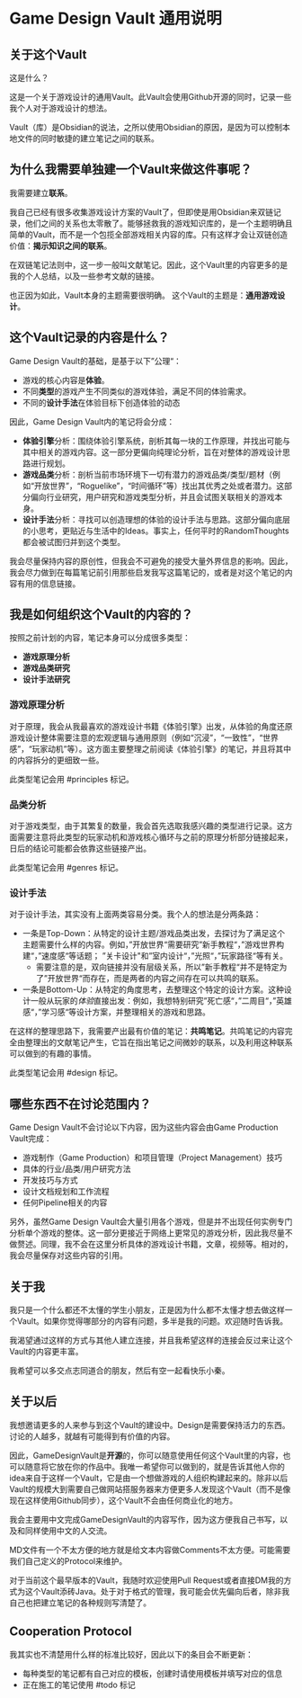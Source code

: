 # Game Design Vault 通用说明


## 关于这个Vault

这是什么？

这是一个关于游戏设计的通用Vault。此Vault会使用Github开源的同时，记录一些我个人对于游戏设计的想法。

Vault（库）是Obsidian的说法，之所以使用Obsidian的原因，是因为可以控制本地文件的同时敏捷的建立笔记之间的联系。


## 为什么我需要单独建一个Vault来做这件事呢？


我需要建立**联系**。

我自己已经有很多收集游戏设计方案的Vault了，但即使是用Obsidian来双链记录，他们之间的关系也太零散了。能够拯救我的游戏知识库的，是一个主题明确且简单的Vault，而不是一个包揽全部游戏相关内容的库。只有这样才会让双链创造价值：**揭示知识之间的联系**。

在双链笔记法则中，这一步一般叫文献笔记。因此，这个Vault里的内容更多的是我的个人总结，以及一些参考文献的链接。

也正因为如此，Vault本身的主题需要很明确。
这个Vault的主题是：**通用游戏设计**。


 ## 这个Vault记录的内容是什么？

Game Design Vault的基础，是基于以下”公理“：

- 游戏的核心内容是**体验**。
- 不同**类型**的游戏产生不同类似的游戏体验，满足不同的体验需求。
- 不同的**设计手法**在体验目标下创造体验的动态

因此，Game Design Vault内的笔记将会分成：
- **体验引擎**分析：围绕体验引擎系统，剖析其每一块的工作原理，并找出可能与其中相关的游戏内容。这一部分更偏向纯理论分析，旨在对整体的游戏设计思路进行规划。
- **游戏品类**分析：剖析当前市场环境下一切有潜力的游戏品类/类型/题材（例如“开放世界”，“Roguelike”，“时间循环”等）找出其优秀之处或者潜力。这部分偏向行业研究，用户研究和游戏类型分析，并且会试图关联相关的游戏本身。
- **设计手法**分析：寻找可以创造理想的体验的设计手法与思路。这部分偏向底层的小思考，更贴近与生活中的Ideas。事实上，任何平时的RandomThoughts都会被试图归并到这个类型。

我会尽量保持内容的原创性，但我会不可避免的接受大量外界信息的影响。因此，我会尽力做到在每篇笔记前引用那些启发我写这篇笔记的，或者是对这个笔记的内容有用的信息链接。





## 我是如何组织这个Vault的内容的？


按照之前计划的内容，笔记本身可以分成很多类型：
- **游戏原理分析**
- **游戏品类研究**
- **设计手法研究**

### 游戏原理分析

对于原理，我会从我最喜欢的游戏设计书籍《体验引擎》出发，从体验的角度还原游戏设计整体需要注意的宏观逻辑与通用原则（例如“沉浸”，“一致性”，“世界感”，“玩家动机”等）。这方面主要整理之前阅读《体验引擎》的笔记，并且将其中的内容拆分的更细致一些。

此类型笔记会用 #principles 标记。


### 品类分析

对于游戏类型，由于其繁复的数量，我会首先选取我感兴趣的类型进行记录。这方面需要注意将此类型的玩家动机和游戏核心循环与之前的原理分析部分链接起来，日后的结论可能都会依靠这些链接产出。

此类型笔记会用 #genres 标记。

### 设计手法

对于设计手法，其实没有上面两类容易分类。我个人的想法是分两条路：
- 一条是Top-Down：从特定的设计主题/游戏品类出发，去探讨为了满足这个主题需要什么样的内容。例如，”开放世界“需要研究”新手教程“，”游戏世界构建“，”速度感“等话题； ”关卡设计"和”室内设计“，”光照“，”玩家路径“等有关。
	- 需要注意的是，双向链接并没有层级关系，所以”新手教程“并不是特定为了”开放世界“而存在，而是两者的内容之间存在可以共鸣的联系。
- 一条是Bottom-Up：从特定的角度思考，去整理这个特定的设计方案。这种设计一般从玩家的*体验*直接出发：例如，我想特别研究”死亡感“，”二周目“，”英雄感“，”学习感“等设计方案，并整理相关的游戏和思路。

在这样的整理思路下，我需要产出最有价值的笔记：**共鸣笔记**。共鸣笔记的内容完全由整理出的文献笔记产生，它旨在指出笔记之间微妙的联系，以及利用这种联系可以做到的有趣的事情。

此类型笔记会用 #design 标记。


 ## 哪些东西不在讨论范围内？

Game Design Vault不会讨论以下内容，因为这些内容会由Game Production Vault完成：

- 游戏制作（Game Production）和项目管理（Project Management）技巧
- 具体的行业/品类/用户研究方法
- 开发技巧与方式
- 设计文档规划和工作流程
- 任何Pipeline相关的内容

另外，虽然Game Design Vault会大量引用各个游戏，但是并不出现任何实例专门分析单个游戏的整体。这一部分更接近于网络上更常见的游戏分析，因此我尽量不做赘述。同理，我不会在这里分析具体的游戏设计书籍，文章，视频等。相对的，我会尽量保存对这些内容的引用。


## 关于我

我只是一个什么都还不太懂的学生小朋友，正是因为什么都不太懂才想去做这样一个Vault。如果你觉得哪部分的内容有问题，多半是我的问题。欢迎随时告诉我。

我渴望通过这样的方式与其他人建立连接，并且我希望这样的连接会反过来让这个Vault的内容更丰富。

我希望可以多交点志同道合的朋友，然后有空一起看快乐小秦。

## 关于以后

我想邀请更多的人来参与到这个Vault的建设中。Design是需要保持活力的东西。讨论的人越多，就越有可能得到有价值的内容。

因此，GameDesignVault是**开源**的，你可以随意使用任何这个Vault里的内容，也可以随意将它放在你的作品中。我唯一希望你可以做到的，就是告诉其他人你的idea来自于这样一个Vault，它是由一个想做游戏的人组织构建起来的。除非以后Vault的规模大到需要自己做网站搭服务器来方便更多人发现这个Vault（而不是像现在这样使用Github同步），这个Vault不会由任何商业化的地方。

我会主要用中文完成GameDesignVault的内容写作，因为这方便我自己书写，以及和同样使用中文的人交流。

MD文件有一个不太方便的地方就是给文本内容做Comments不太方便。可能需要我们自己定义的Protocol来维护。

对于当前这个最早版本的Vault，我随时欢迎使用Pull Request或者直接DM我的方式为这个Vault添砖Java。处于对于格式的管理，我可能会优先偏向后者，除非我自己也把建立笔记的各种规则写清楚了。



 ## Cooperation Protocol

我其实也不清楚用什么样的标准比较好，因此以下的条目会不断更新：

 - 每种类型的笔记都有自己对应的模板，创建时请使用模板并填写对应的信息
 - 正在施工的笔记使用 #todo 标记
